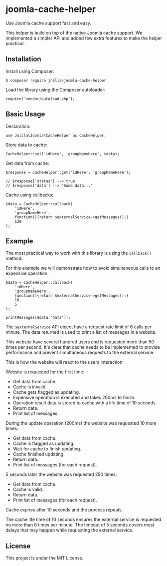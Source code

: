 # joomla-cache-helper

Use Joomla cache support fast and easy.

This helper is build on top of the native Joomla cache support. We implemented a simpler API and added few extra features to make the helper practical. 

## Installation

Install using Composer:
 
```
$ composer require jnilla/joomla-cache-helper
```
 
Load the library using the Composer autoloader:

```
require('vendor/autoload.php');
```

## Basic Usage

Declaration:

```
use Jnilla\Joomla\CacheHelper as CacheHelper;
```

Store data to cache:

```
CacheHelper::set('idHere', 'groupNameHere', $data);
```

Get data from cache:

```
$response = CacheHelper::get('idHere', 'groupNameHere');

// $response['status'] --> true
// $response['data'] --> "Some data..."
```

Cache using callbacks:

```
$data = CacheHelper::callback(
	'idHere',
	'groupNameHere',
	function(){return $externalService->getMessages();}
	120
);
```
 
## Example

The most practical way to work with this library is using the ```callback()``` method.

For this example we will demonstrate how to avoid simultaneous calls to an expensive operation.

```
$data = CacheHelper::callback(
	'idHere',
	'groupNameHere',
	function(){return $externalService->getMessages();}
	10,
	5
);

printMessages($data['data']);
```

The ```$externalService``` API object have a request rate limit of 6 calls per minute. The data returned is used to print a list of messages in a website. 

This website have several hundred users and is requested more than 50 times per second. It's clear that cache needs to be implemented to provide performance and prevent simultaneous requests to the external service.

This is how the website will react to the users interaction:

Website is requested for the first time:

* Get data from cache.
* Cache is invalid.
* Cache gets flagged as updating.
* Expensive operation is executed and takes 200ms to finish.
* Operation result data is stored to cache with a life time of 10 seconds.
* Return data.
* Print list of messages.

During the update operation (200ms) the website was requested 10 more times:

* Get data from cache.
* Cache is flagged as updating.
* Wait for cache to finish updating.
* Cache finished updating.
* Return data.
* Print list of messages (for each request).

5 seconds later the website was requested 250 times:

* Get data from cache.
* Cache is valid.
* Return data.
* Print list of messages (for each request).

Cache expires after 10 seconds and the process repeats.

The cache life time of 10 seconds ensures the external service is requested no more than 6 times per minute. The timeout of 5 seconds covers most delays that may happen while requesting the external service.

## License

This project is under the MIT License.
